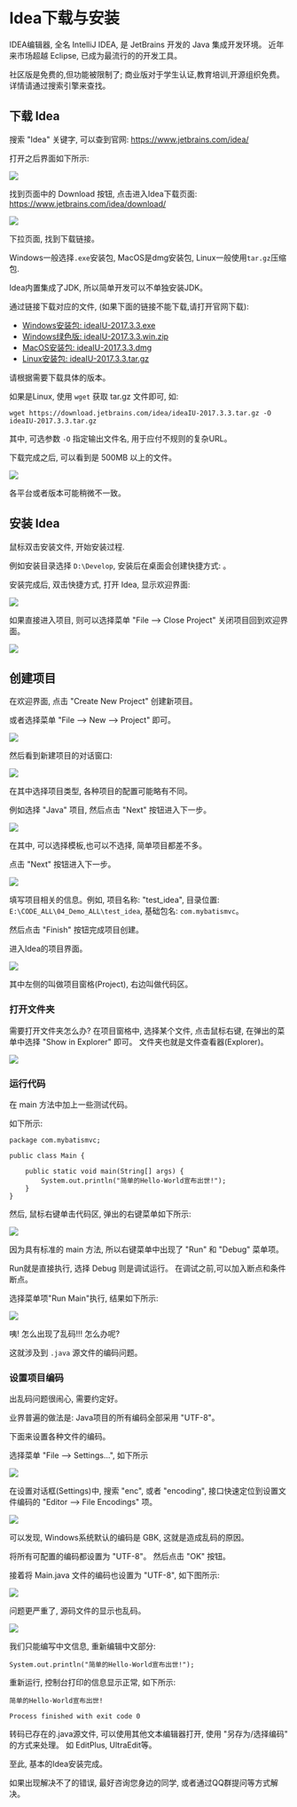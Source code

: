 # Idea下载与安装

IDEA编辑器, 全名 IntelliJ IDEA, 是 JetBrains 开发的 Java 集成开发环境。 近年来市场超越 Eclipse, 已成为最流行的的开发工具。

社区版是免费的,但功能被限制了; 商业版对于学生认证,教育培训,开源组织免费。详情请通过搜索引擎来查找。

## 下载 Idea

搜索 "Idea" 关键字, 可以查到官网: <https://www.jetbrains.com/idea/>

打开之后界面如下所示:

![](05_01_idea_site.png)

找到页面中的 Download 按钮, 点击进入Idea下载页面: <https://www.jetbrains.com/idea/download/>

![](05_02_idea_down_link.png)

下拉页面, 找到下载链接。

Windows一般选择`.exe`安装包, MacOS是dmg安装包, Linux一般使用`tar.gz`压缩包.

Idea内置集成了JDK, 所以简单开发可以不单独安装JDK。

通过链接下载对应的文件, (如果下面的链接不能下载,请打开官网下载):

- [Windows安装包: ideaIU-2017.3.3.exe](https://download.jetbrains.com/idea/ideaIU-2017.3.3.exe)
- [Windows绿色版: ideaIU-2017.3.3.win.zip](https://download.jetbrains.com/idea/ideaIU-2017.3.3.win.zip)
- [MacOS安装包: ideaIU-2017.3.3.dmg](https://download.jetbrains.com/idea/ideaIU-2017.3.3.dmg)
- [Linux安装包: ideaIU-2017.3.3.tar.gz](https://download.jetbrains.com/idea/ideaIU-2017.3.3.tar.gz)

请根据需要下载具体的版本。

如果是Linux, 使用 `wget` 获取 tar.gz 文件即可, 如:

```
wget https://download.jetbrains.com/idea/ideaIU-2017.3.3.tar.gz -O ideaIU-2017.3.3.tar.gz
```

其中, 可选参数 `-O` 指定输出文件名, 用于应付不规则的复杂URL。

下载完成之后, 可以看到是 500MB 以上的文件。

![](05_03_idea_install_exe.png)

各平台或者版本可能稍微不一致。


## 安装 Idea

鼠标双击安装文件, 开始安装过程.



例如安装目录选择 `D:\Develop`, 安装后在桌面会创建快捷方式:
。


安装完成后, 双击快捷方式, 打开 Idea, 显示欢迎界面:

![](05_04_idea_welcome.png)

如果直接进入项目, 则可以选择菜单 "File --> Close Project" 关闭项目回到欢迎界面。

![](05_05_idea_close_project.png)


## 创建项目


在欢迎界面, 点击 "Create New Project"  创建新项目。


或者选择菜单 "File --> New --> Project" 即可。
 
![](05_06_idea_file_new.png)

然后看到新建项目的对话窗口:

![](05_07_idea-create_project.png)


在其中选择项目类型, 各种项目的配置可能略有不同。


例如选择 "Java" 项目, 然后点击 "Next" 按钮进入下一步。

![](05_08_idea_java_template.png)

在其中, 可以选择模板,也可以不选择, 简单项目都差不多。

点击 "Next" 按钮进入下一步。

![](05_09_test_idea.png)

填写项目相关的信息。例如, 项目名称: "test_idea", 目录位置: `E:\CODE_ALL\04_Demo_ALL\test_idea`, 基础包名: `com.mybatismvc`。

然后点击  "Finish" 按钮完成项目创建。

进入Idea的项目界面。

![](05_10_idea_window.png)

其中左侧的叫做项目窗格(Project), 右边叫做代码区。

### 打开文件夹

需要打开文件夹怎么办? 在项目窗格中, 选择某个文件, 点击鼠标右键, 在弹出的菜单中选择 "Show in Explorer" 即可。 文件夹也就是文件查看器(Explorer)。

![](05_11_idea_folder.png)


### 运行代码

在 main 方法中加上一些测试代码。

如下所示:

```
package com.mybatismvc;

public class Main {

    public static void main(String[] args) {
        System.out.println("简单的Hello-World宣布出世!");
    }
}
```

然后, 鼠标右键单击代码区, 弹出的右键菜单如下所示:

![](05_12_run_debug.png)


因为具有标准的 main 方法, 所以右键菜单中出现了 "Run" 和 "Debug" 菜单项。

Run就是直接执行, 选择 Debug 则是调试运行。 在调试之前,可以加入断点和条件断点。

选择菜单项"Run Main"执行, 结果如下所示:

![](05_13_zhcn_unknow_character.png)

咦! 怎么出现了乱码!!! 怎么办呢?

这就涉及到 `.java` 源文件的编码问题。

### 设置项目编码

出乱码问题很闹心, 需要约定好。 

业界普遍的做法是: Java项目的所有编码全部采用 "UTF-8"。

下面来设置各种文件的编码。

选择菜单 "File --> Settings...", 如下所示

![](05_14_file_settings.png)

在设置对话框(Settings)中, 搜索 "enc", 或者 "encoding", 接口快速定位到设置文件编码的 "Editor --> File Encodings" 项。

![](05_15_settings_utf_8.png)

可以发现, Windows系统默认的编码是 GBK, 这就是造成乱码的原因。

将所有可配置的编码都设置为 "UTF-8"。 然后点击 "OK" 按钮。

接着将 Main.java 文件的编码也设置为 "UTF-8", 如下图所示:

![](05_16_java_file_utf8.png)

问题更严重了, 源码文件的显示也乱码。 

![](05_17_java_unknown.png)

我们只能编写中文信息, 重新编辑中文部分:

```
System.out.println("简单的Hello-World宣布出世!");
```

重新运行, 控制台打印的信息显示正常, 如下所示:

```
简单的Hello-World宣布出世!

Process finished with exit code 0
```

转码已存在的.java源文件, 可以使用其他文本编辑器打开, 使用 "另存为/选择编码" 的方式来处理。 如 EditPlus, UltraEdit等。


至此, 基本的Idea安装完成。

如果出现解决不了的错误, 最好咨询您身边的同学, 或者通过QQ群提问等方式解决。

